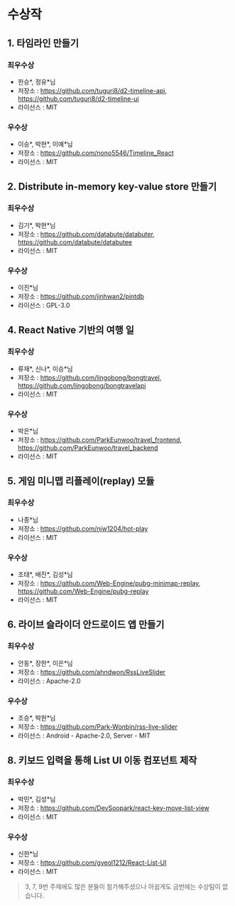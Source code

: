 # 수상작

## 1. 타임라인 만들기
### 최우수상 
* 한승*, 정유*님
* 저장소 : https://github.com/tuguri8/d2-timeline-api, https://github.com/tuguri8/d2-timeline-ui
* 라이선스 : MIT<br/>

### 우수상
* 이승*, 박현*, 이예*님
* 저장소 : https://github.com/nono5546/Timeline_React
* 라이선스 : MIT<br/>


## 2. Distribute in-memory key-value store 만들기
### 최우수상
* 김기*, 박현*님
* 저장소 : https://github.com/databute/databuter, https://github.com/databute/databutee
* 라이선스 : MIT<br/>

### 우수상
* 이진*님
* 저장소 : https://github.com/jinhwan2/pintdb
* 라이선스 : GPL-3.0<br/>

## 4. React Native 기반의 여행 일
### 최우수상
* 류재*, 신나*, 이승*님
* 저장소 : https://github.com/lingobong/bongtravel, https://github.com/lingobong/bongtravelapi
* 라이선스 : MIT<br/>

### 우수상
* 박은*님
* 저장소 : https://github.com/ParkEunwoo/travel_frontend, https://github.com/ParkEunwoo/travel_backend
* 라이선스 : MIT<br/>

## 5. 게임 미니맵 리플레이(replay) 모듈
### 최우수상
* 나종*님
* 저장소 : https://github.com/njw1204/hot-play
* 라이선스 : MIT <br/>

### 우수상
* 조태*, 배진*, 김성*님
* 저장소 : https://github.com/Web-Engine/pubg-minimap-replay, https://github.com/Web-Engine/pubg-replay
* 라이선스 : MIT <br/>

## 6. 라이브 슬라이더 안드로이드 앱 만들기
### 최우수상
* 안동*, 장한*, 이은*님
* 저장소 : https://github.com/ahndwon/RssLiveSlider
* 라이선스 : Apache-2.0<br/>

### 우수상
* 조승*, 박원*님
* 저장소 : https://github.com/Park-Wonbin/rss-live-slider
* 라이선스 : Android - Apache-2.0, Server - MIT <br/>

## 8. 키보드 입력을 통해 List UI 이동 컴포넌트 제작
### 최우수상
* 박민*, 김성*님
* 저장소 : https://github.com/DevSoopark/react-key-move-list-view
* 라이선스 : MIT<br/>

### 우수상
* 신한*님
* 저장소 : https://github.com/gyeol1212/React-List-UI
* 라이선스 : MIT <br/>

> 3, 7, 9번 주제에도 많은 분들이 참가해주셨으나 아쉽게도 금번에는 수상팀이 없습니다.
